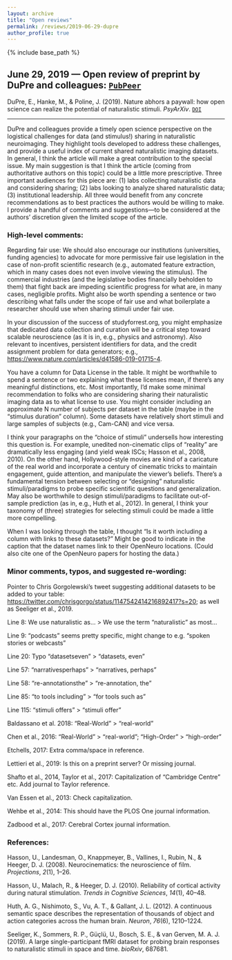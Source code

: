 ```yaml
---
layout: archive
title: "Open reviews"
permalink: /reviews/2019-06-29-dupre
author_profile: true
---
```


{% include base_path %}

## June 29, 2019 &mdash; Open review of preprint by DuPre and colleagues: [`PubPeer`](https://pubpeer.com/publications/764D03ED6F80183031E5378AC5C365#1)
DuPre, E., Hanke, M., & Poline, J. (2019). Nature abhors a paywall: how open science can realize the potential of naturalistic stimuli. *PsyArXiv*. [`DOI`](https://doi.org/10.31234/osf.io/sdbqv)

---

DuPre and colleagues provide a timely open science perspective on the logistical challenges for data (and stimulus!) sharing in naturalistic neuroimaging. They highlight tools developed to address these challenges, and provide a useful index of current shared naturalistic imaging datasets. In general, I think the article will make a great contribution to the special issue. My main suggestion is that I think the article (coming from authoritative authors on this topic) could be a little more prescriptive. Three important audiences for this piece are: (1) labs collecting naturalistic data and considering sharing; (2) labs looking to analyze shared naturalistic data; (3) institutional leadership. All three would benefit from any concrete recommendations as to best practices the authors would be willing to make. I provide a handful of comments and suggestions—to be considered at the authors’ discretion given the limited scope of the article.

### High-level comments:

Regarding fair use: We should also encourage our institutions (universities, funding agencies) to advocate for more permissive fair use legislation in the case of non-profit scientific research (e.g., automated feature extraction, which in many cases does not even involve viewing the stimulus). The commercial industries (and the legislative bodies financially beholden to them) that fight back are impeding scientific progress for what are, in many cases, negligible profits. Might also be worth spending a sentence or two describing what falls under the scope of fair use and what boilerplate a researcher should use when sharing stimuli under fair use.

In your discussion of the success of studyforrest.org, you might emphasize that dedicated data collection and curation will be a critical step toward scalable neuroscience (as it is in, e.g., physics and astronomy). Also relevant to incentives, persistent identifiers for data, and the credit assignment problem for data generators; e.g., https://www.nature.com/articles/d41586-019-01715-4.

You have a column for Data License in the table. It might be worthwhile to spend a sentence or two explaining what these licenses mean, if there’s any meaningful distinctions, etc. Most importantly, I’d make some minimal recommendation to folks who are considering sharing their naturalistic imaging data as to what license to use.
You might consider including an approximate N number of subjects per dataset in the table (maybe in the “stimulus duration” column). Some datasets have relatively short stimuli and large samples of subjects (e.g., Cam-CAN) and vice versa.

I think your paragraphs on the “choice of stimuli” undersells how interesting this question is. For example, unedited non-cinematic clips of “reality” are dramatically less engaging (and yield weak ISCs; Hasson et al., 2008, 2010). On the other hand, Hollywood-style movies are kind of a caricature of the real world and incorporate a century of cinematic tricks to maintain engagement, guide attention, and manipulate the viewer’s beliefs. There’s a fundamental tension between selecting or “designing” naturalistic stimuli/paradigms to probe specific scientific questions and generalization. May also be worthwhile to design stimuli/paradigms to facilitate out-of-sample prediction (as in, e.g., Huth et al., 2012). In general, I think your taxonomy of (three) strategies for selecting stimuli could be made a little more compelling.

When I was looking through the table, I thought “Is it worth including a column with links to these datasets?” Might be good to indicate in the caption that the dataset names link to their OpenNeuro locations. (Could also cite one of the OpenNeuro papers for hosting the data.)

### Minor comments, typos, and suggested re-wording:

Pointer to Chris Gorgolewski’s tweet suggesting additional datasets to be added to your table: https://twitter.com/chrisgorgo/status/1147542414216892417?s=20; as well as Seeliger et al., 2019.

Line 8: We use naturalistic as... > We use the term “naturalistic” as most…

Line 9: “podcasts” seems pretty specific, might change to e.g. “spoken stories or webcasts”

Line 20: Typo “datasetseven” > “datasets, even”

Line 57: “narrativesperhaps” > “narratives, perhaps”

Line 58: “re-annotationsthe” > “re-annotation, the”

Line 85: “to tools including” > “for tools such as”

Line 115: “stimuli offers” > “stimuli offer”

Baldassano et al. 2018: “Real-World” > “real-world”

Chen et al., 2016: “Real-World” > “real-world”; “High-Order” > “high-order”

Etchells, 2017: Extra comma/space in reference.

Lettieri et al., 2019: Is this on a preprint server? Or missing journal.

Shafto et al., 2014, Taylor et al., 2017: Capitalization of “Cambridge Centre” etc. Add journal to Taylor reference.

Van Essen et al., 2013: Check capitalization.

Wehbe et al., 2014: This should have the PLOS One journal information.

Zadbood et al., 2017:  Cerebral Cortex journal information.

### References:

Hasson, U., Landesman, O., Knappmeyer, B., Vallines, I., Rubin, N., & Heeger, D. J. (2008). Neurocinematics: the neuroscience of film. _Projections_, _2_(1), 1–26.

Hasson, U., Malach, R., & Heeger, D. J. (2010). Reliability of cortical activity during natural stimulation. _Trends in Cognitive Sciences_, _14_(1), 40–48.

Huth, A. G., Nishimoto, S., Vu, A. T., & Gallant, J. L. (2012). A continuous semantic space describes the representation of thousands of object and action categories across the human brain. _Neuron_, _76_(6), 1210–1224.

Seeliger, K., Sommers, R. P., Güçlü, U., Bosch, S. E., & van Gerven, M. A. J. (2019). A large single-participant fMRI dataset for probing brain responses to naturalistic stimuli in space and time. _bioRxiv_, 687681.
